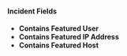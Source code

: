 
#### Incident Fields
- **Contains Featured User**
- **Contains Featured IP Address**
- **Contains Featured Host**
